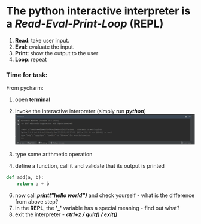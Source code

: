 # The python interactive interpreter is a *Read-Eval-Print-Loop* (REPL)

 1. **Read**: take user input.
 2. **Eval**: evaluate the input.
 3. **Print**: show the output to the user
 4. **Loop**: repeat
### Time for task:
From pycharm:
 1. open **terminal**
 2. invoke the interactive interpreter (simply run ***python***)
 ![Terminal window](/images/image002.png)

3. type some arithmetic operation
4. define a function, call it and validate that its output is printed
```python
def add(a, b):
	return a + b
```
6. now call ***print("hello world")*** and check yourself - what is the difference from above step?
7. in the **REPL**, the **'_'** variable has a special meaning - find out what?
8. exit the interpreter - ***ctrl+z / quit() / exit()***


<!--stackedit_data:
eyJoaXN0b3J5IjpbMTQ5NDc4NjI0M119
-->